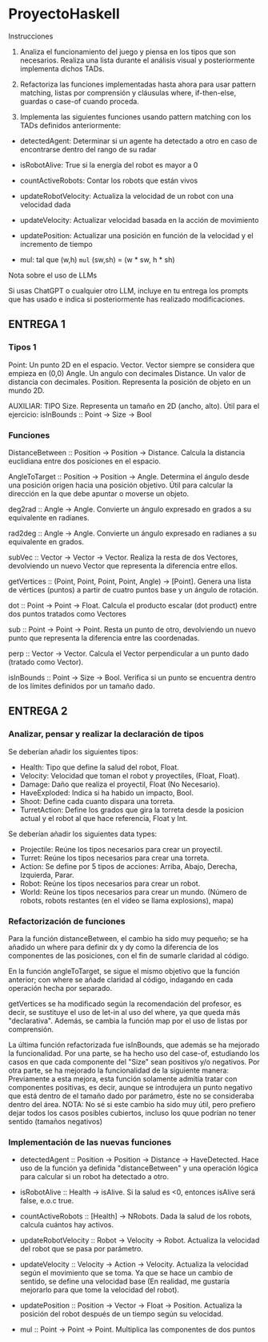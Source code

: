 # ProyectoHaskell

Instrucciones



1. Analiza el funcionamiento del juego y piensa en los tipos que son necesarios. Realiza una lista durante el análisis visual y posteriormente implementa dichos TADs.



2. Refactoriza las funciones implementadas hasta ahora para usar pattern matching, listas por comprensión y cláusulas where, if-then-else, guardas o case-of cuando proceda.



3. Implementa las siguientes funciones usando pattern matching con los TADs definidos anteriormente:



  - detectedAgent: Determinar si un agente ha detectado a otro en caso de encontrarse dentro del rango de su radar

  - isRobotAlive: True si la energía del robot es mayor a 0

  - countActiveRobots: Contar los robots que están vivos

  - updateRobotVelocity: Actualiza la velocidad de un robot con una velocidad dada

  - updateVelocity: Actualizar velocidad basada en la acción de movimiento

  - updatePosition: Actualizar una posición en función de la velocidad y el incremento de tiempo

  - mul: tal que (w,h) `mul` (sw,sh) = (w * sw, h * sh)



Nota sobre el uso de LLMs



Si usas ChatGPT o cualquier otro LLM, incluye en tu entrega los prompts que has usado e indica si posteriormente has realizado modificaciones.

## ENTREGA 1

### Tipos 1
Point: Un punto 2D en el espacio.
Vector. Vector siempre se considera que empieza en (0,0)
Angle. Un angulo con decimales
Distance. Un valor de distancia con decimales.
Position. Representa la posición de objeto en un mundo 2D.

AUXILIAR: TIPO Size. Representa un tamaño en 2D (ancho, alto). Útil para el ejercicio: isInBounds :: Point -> Size -> Bool

### Funciones

DistanceBetween :: Position -> Position -> Distance. Calcula la distancia euclidiana entre dos posiciones en el espacio.

AngleToTarget :: Position -> Position -> Angle. Determina el ángulo desde una posición origen hacia una posición objetivo.  Útil para calcular la dirección en la que debe apuntar o moverse un objeto.

deg2rad :: Angle -> Angle. Convierte un ángulo expresado en grados a su equivalente en radianes.

rad2deg :: Angle -> Angle. Convierte un ángulo expresado en radianes a su equivalente en grados.

subVec :: Vector -> Vector -> Vector. Realiza la resta de dos Vectores, devolviendo un nuevo Vector que representa la diferencia entre ellos.

getVertices :: (Point, Point, Point, Point, Angle) -> [Point]. Genera una lista de vértices (puntos) a partir de cuatro puntos base y un ángulo de rotación.

dot :: Point -> Point -> Float. Calcula el producto escalar (dot product) entre dos puntos tratados como Vectores

sub :: Point -> Point -> Point. Resta un punto de otro, devolviendo un nuevo punto que representa la diferencia entre las coordenadas.

perp :: Vector -> Vector. Calcula el Vector perpendicular a un punto dado (tratado como Vector).

isInBounds :: Point -> Size -> Bool. Verifica si un punto se encuentra dentro de los límites definidos por un tamaño dado.


## ENTREGA 2

### Analizar, pensar y realizar la declaración de tipos

Se deberían añadir los siguientes tipos:

- Health: Tipo que define la salud del robot, Float.
- Velocity: Velocidad que toman el robot y proyectiles, (Float, Float).
- Damage: Daño que realiza el proyectil, Float (No Necesario).
- HaveExploded: Indica si ha habido un impacto, Bool.
- Shoot: Define cada cuanto dispara una torreta.
- TurretAction: Define los grados que gira la torreta desde la posicion actual y el robot al que hace referencia, Float y Int.

Se deberían añadir los siguientes data types:

- Projectile: Reúne los tipos necesarios para crear un proyectil.
- Turret: Reúne los tipos necesarios para crear una torreta.
- Action: Se define por 5 tipos de acciones: Arriba, Abajo, Derecha, Izquierda, Parar.
- Robot: Reúne los tipos necesarios para crear un robot.
- World: Reúne los tipos necesarios para crear un mundo. (Número de robots, robots restantes (en el video se llama explosions), mapa)
 


### Refactorización de funciones

Para la función distanceBetween, el cambio ha sido muy pequeño; se ha añadido un where para definir dx y dy como la diferencia de los componentes de las posiciones, con el fin de sumarle claridad al código.

En la función angleToTarget, se sigue el mismo objetivo que la función anterior; con where se añade claridad al código, indagando en cada operación hecha por separado.

getVertices se ha modificado según la recomendación del profesor, es decir, se sustituye el uso de let-in al uso del where, ya que queda más "declarativa". Además, se cambia la función map por el uso de listas por comprensión.

La última función refactorizada fue isInBounds, que además se ha mejorado la funcionalidad. Por una parte, se ha hecho uso del case-of, estudiando los casos en que cada componente del "Size" sean positivos y/o negativos. Por otra parte, se ha mejorado la funcionalidad de la siguiente manera: Previamente a esta mejora, esta función solamente admitía tratar con componentes positivas, es decir, aunque se introdujera un punto negativo que está dentro de el tamaño dado por parámetro, éste no se consideraba dentro del área. 
NOTA: No sé si este cambio ha sido muy útil, pero prefiero dejar todos los casos posibles cubiertos, incluso los quue podrían no tener sentido (tamaños negativos)

### Implementación de las nuevas funciones

- detectedAgent :: Position -> Position -> Distance -> HaveDetected. 
Hace uso de la función ya definida "distanceBetween" y una operación lógica para calcular si un robot ha detectado a otro.

- isRobotAlive :: Health -> isAlive. 
Si la salud es <0, entonces isAlive será false, e.o.c true.

- countActiveRobots :: [Health] -> NRobots. 
Dada la salud de los robots, calcula cuántos hay activos.

- updateRobotVelocity :: Robot -> Velocity -> Robot. 
Actualiza la velocidad del robot que se pasa por parámetro.

- updateVelocity :: Velocity -> Action -> Velocity. 
Actualiza la velocidad según el movimiento que se toma. Ya que se hace un cambio de sentido, se define una velocidad base (En realidad, me gustaría mejorarlo para que tome la velocidad del robot).

- updatePosition :: Position -> Vector -> Float -> Position. 
Actualiza la posición del robot después de un tiempo según su velocidad.

- mul :: Point -> Point -> Point. 
Multiplica las componentes de dos puntos